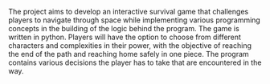 The project aims to develop an interactive survival game that challenges players to navigate 
through space while implementing various programming concepts in the building of the logic 
behind the program. The game is written in python. Players will have the option to choose from 
different characters and complexities in their power, with the objective of reaching the end of 
the path and reaching home safely in one piece. The program contains various decisions the 
player has to take that are encountered in the way.
